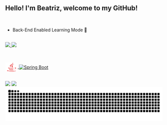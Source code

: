 ## Hello! I'm Beatriz, welcome to my GitHub!
<br>
<div>
  <ul>
    <li>Back-End Enabled Learning Mode 🤖</li>
  </ul>
</div>
<br>
<div>
  <a href="https://github.com/biaProjects">
  <img height="180em" src="https://github-readme-stats.vercel.app/api?username=biaProjects&show_icons=true&include_all_commits=true&count_private=true&theme=dark&cache_seconds=3600"/>
  <img height="180em" src="https://github-readme-stats.vercel.app/api/top-langs/?username=biaProjects&layout=compact&langs_count=16&theme=dark&&cache_seconds=3600"/>
</div>

##  

<div style="display: inline_block"><br>
  <img align="center" alt="Java" height="30" width="40" src="https://raw.githubusercontent.com/devicons/devicon/master/icons/java/java-plain.svg">
  <img align="center" alt="Spring Boot" height="30" width="40" src="https://cdn.jsdelivr.net/gh/devicons/devicon@latest/icons/spring/spring-original-wordmark.svg" />
</div>

##

<div>
  <a href="https://www.linkedin.com/in/bia-almeida-dev" target="_blank"><img src="https://img.shields.io/badge/-LinkedIn-%230077B5?style=for-the-badge&logo=linkedin&logoColor=white" target="_blank"></a> 
  <a href = "mailto:bibia.almeida06@gmail.com"><img src="https://img.shields.io/badge/Gmail-D14836?style=for-the-badge&logo=gmail&logoColor=white" target="_blank"></a>
</div>

<picture>
  <source media="(prefers-color-scheme: dark)" srcset="https://raw.githubusercontent.com/biaProjects/biaProjects/output/github-contribution-grid-snake-dark.svg">
  <source media="(prefers-color-scheme: light)" srcset="https://raw.githubusercontent.com/biaProjects/biaProjects/output/github-contribution-grid-snake.svg">
  <img alt="github contribution grid snake animation" src="https://raw.githubusercontent.com/biaProjects/biaProjects/output/github-contribution-grid-snake.svg">
</picture>
